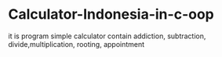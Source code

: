 # Calculator-Indonesia-in-c-oop
it is program simple calculator contain addiction, subtraction, divide,multiplication, rooting, appointment
